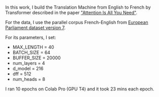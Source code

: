 In this work, I build the Translation Machine from English to French by Transformer described in the paper ["Attention Is All You Need"](https://arxiv.org/abs/1706.03762).

For the data, I use the parallel corpus French-English from [European Parliament dataset version 7](https://www.statmt.org/europarl/).

For its parameters, I set:
 + MAX_LENGTH = 40
 + BATCH_SIZE = 64
 + BUFFER_SIZE = 20000
 + num_layers = 4
 + d_model = 216
 + dff = 512 
 + num_heads = 8 
 
I ran 10 epochs on Colab Pro (GPU T4) and it took 23 mins each epoch.
